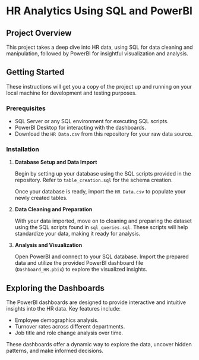 # HR Analytics Using SQL and PowerBI

## Project Overview

This project takes a deep dive into HR data, using SQL for data cleaning and manipulation, followed by PowerBI for insightful visualization and analysis. 

## Getting Started

These instructions will get you a copy of the project up and running on your local machine for development and testing purposes.

### Prerequisites

- SQL Server or any SQL environment for executing SQL scripts.
- PowerBI Desktop for interacting with the dashboards.
- Download the `HR Data.csv` from this repository for your raw data source.

### Installation

1. **Database Setup and Data Import**

   Begin by setting up your database using the SQL scripts provided in the repository. Refer to `table_creation.sql` for the schema creation.

   Once your database is ready, import the `HR Data.csv` to populate your newly created tables. 

2. **Data Cleaning and Preparation**

   With your data imported, move on to cleaning and preparing the dataset using the SQL scripts found in `sql_queries.sql`. These scripts will help standardize your data, making it ready for analysis.

3. **Analysis and Visualization**

   Open PowerBI and connect to your SQL database. Import the prepared data and utilize the provided PowerBI dashboard file (`Dashboard_HR.pbix`) to explore the visualized insights.

## Exploring the Dashboards

The PowerBI dashboards are designed to provide interactive and intuitive insights into the HR data. Key features include:

- Employee demographics analysis.
- Turnover rates across different departments.
- Job title and role change analysis over time.

These dashboards offer a dynamic way to explore the data, uncover hidden patterns, and make informed decisions.



